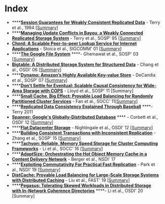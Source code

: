 # Index

* \*\*\*\*[**Session Guarantees for Weakly Consistent Replicated Data**](http://www.cs.utexas.edu/~lorenzo/corsi/cs380d/papers/SessionGuaranteesBayou.pdf) - Terry et al., 1994 \[[Summary](https://xzhu0027.gitbook.io/blog/distributed-storage/index/session-guarantees-for-weakly-consistent-replicated-data)\]
* \*\*\*\*[**Managing Update Conflicts in Bayou, a Weakly Connected Replicated Storage System**](http://db.cs.berkeley.edu/cs286/papers/bayou-sosp1995.pdf) - Terry et al., SOSP' 95 \[[Summary](https://xzhu0027.gitbook.io/blog/distributed-storage/index/managing-update-conflicts-in-bayou-a-weakly-connected-replicated-storage-system)\]
* [**Chord: A Scalable Peer-to-peer Lookup Service for Internet Applications**](https://pdos.csail.mit.edu/papers/chord:sigcomm01/chord_sigcomm.pdf) - Stoica et al., SIGCOMM' 01 \[[Summary](https://xzhu0027.gitbook.io/blog/distributed-storage/index/chord-a-scalable-peer-to-peer-lookup-service-for-internet-applications)\]
* \*\*\*\*[**The Google File System**](https://static.googleusercontent.com/media/research.google.com/en//archive/gfs-sosp2003.pdf) ****- Ghemawat et al., SOSP' 03 \[[Summary](https://xzhu0027.gitbook.io/blog/distributed-storage/index/the-google-file-system)\]
* [**Bigtable: A Distributed Storage System for Structured Data**](https://static.googleusercontent.com/media/research.google.com/en//archive/bigtable-osdi06.pdf) - Chang et al., OSDI' 06 \[[Summary](https://xzhu0027.gitbook.io/blog/distributed-storage/index/bigtable-a-distributed-storage-system-for-structured-data)\]
* \*\*\*\*[**Dynamo: Amazon’s Highly Available Key-value Store**](https://www.allthingsdistributed.com/files/amazon-dynamo-sosp2007.pdf) - DeCandia et al., SOSP' 07 \[[Summary](https://xzhu0027.gitbook.io/blog/distributed-storage/index/dynamo-amazons-highly-available-key-value-store)\]
* \*\*\*\*[**Don’t Settle for Eventual: Scalable Causal Consistency for Wide-Area Storage with COPS**](https://www.cs.cmu.edu/~dga/papers/cops-sosp2011.pdf) - Lloyd et al., SOSP' 11 \[Summary\]
* \*\*\*\*[**Small Cache, Big Effect: Provable Load Balancing for Randomly Partitioned Cluster Services**](https://www.cs.cmu.edu/~fawnproj/papers/loadbal-socc2011.pdf) - Fan et al., SOCC' 11\[[Summary](https://xzhu0027.gitbook.io/blog/distributed-storage/index/small-cache-big-effect-provable-load-balancing-forrandomly-partitioned-cluster-services)\]
* \*\*\*\*[**Replicated Data Consistency Explained Through Baseball**](https://www.microsoft.com/en-us/research/wp-content/uploads/2011/10/ConsistencyAndBaseballReport.pdf) ****- Terry 2011 
* [**Spanner: Google's Globally-Distributed Database**](https://ai.google/research/pubs/pub39966) **** - Corbett et al., OSDI' 12 \[[Summary](https://xzhu0027.gitbook.io/blog/distributed-storage/index/spanner-googles-globally-distributed-database)\] 
* \*\*\*\*[**Flat Datacenter Storage**](https://www.usenix.org/system/files/conference/osdi12/osdi12-final-75.pdf) - Nightingale et al., OSDI' 12 \[[Summary](https://xzhu0027.gitbook.io/blog/distributed-storage/index/flat-datacenter-storage)\]
* \*\*\*\*[**Building Consistent Transactions with Inconsistent Replication**](https://syslab.cs.washington.edu/papers/tapir-tr14.pdf) - Zhang et al., SOSP' 15 \[[Summary](https://xzhu0027.gitbook.io/blog/distributed-storage/index/building-consistent-transactions-with-inconsistent-replication)\]
* \*\*\*\*[**Tachyon: Reliable, Memory Speed Storage for Cluster Computing Frameworks**](https://people.csail.mit.edu/matei/papers/2014/socc_tachyon.pdf) - Li et al., SOCC' 16 \[[Summary](https://xzhu0027.gitbook.io/blog/distributed-storage/index/tachyon-reliable-memory-speed-storage-for-cluster-computing-frameworks)\]
* \*\*\*\*[**AdaptSize: Orchestrating the Hot Object Memory Cache in a Content Delivery Network**](https://www.cs.cmu.edu/~harchol/Papers/NSDI17.pdf) - Berger et al., NSDI' 17
* \*\*\*\*[**Exploiting Commutativity For Practical Fast Replication**](https://www.usenix.org/system/files/nsdi19-park.pdf) - Park et al., NSDI' 19 \[[Summary](https://xzhu0027.gitbook.io/blog/distributed-storage/index/exploiting-commutativity-for-practical-fast-replication)\]
* [**DistCache: Provable Load Balancing for Large-Scale Storage Systems with Distributed Caching**](https://dl.acm.org/doi/10.5555/3323298.3323313) - Liu et al., FAST' 19 \[[Summary](https://xzhu0027.gitbook.io/blog/distributed-storage/index/distcache-provable-load-balancing-for-large-scale-storage-systems-with-distributed-caching)\]
* \*\*\*\*[**Pegasus: Tolerating Skewed Workloads in Distributed Storage with In-Network Coherence Directories**](https://www.usenix.org/conference/osdi20/presentation/li-jialin) ****- Li et al., OSDI' 20 \[Summary\]

